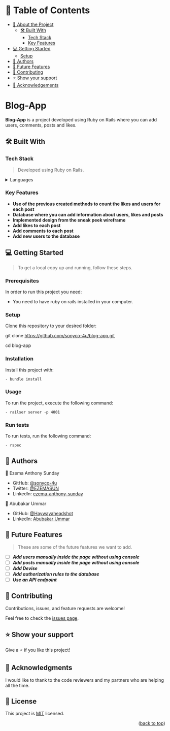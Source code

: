 <a name="readme-top"></a>

# 📗 Table of Contents

- [📖 About the Project](#about-project)
  - [🛠 Built With](#built-with)
    - [Tech Stack](#tech-stack)
    - [Key Features](#key-features)
- [💻 Getting Started](#getting-started)
  - [Setup](#setup)
- [👥 Authors](#authors)
- [🔭 Future Features](#future-features)
- [🤝 Contributing](#contributing)
- [⭐️ Show your support](#support)
- [🙏 Acknowledgements](#acknowledgements)

<!-- PROJECT DESCRIPTION -->

# Blog-App <a name="about-project"></a>

**Blog-App** is a project developed using Ruby on Rails where you can add users, comments, posts and likes.

## 🛠 Built With <a name="built-with"></a>

### Tech Stack <a name="tech-stack"></a>

> Developed using Ruby on Rails.

<details>
  <summary>Languages</summary>
  <ul>
    <li><a href="https://www.ruby-lang.org/en/">Ruby</a></li>
  </ul>
    <ul>
    <li><a href="https://rubyonrails.org/">Rails</a></li>
  </ul>
</details>

### Key Features <a name="key-features"></a>

- **Use of the previous created methods to count the likes and users for each post**
- **Database where you can add information about users, likes and posts**
- **Implemented design from the sneak peek wireframe**
- **Add likes to each post**
- **Add comments to each post**
- **Add new users to the database**

## 💻 Getting Started <a name="getting-started"></a>

> To get a local copy up and running, follow these steps.

### Prerequisites

In order to run this project you need:

- You need to have ruby on rails installed in your computer.

### Setup

Clone this repository to your desired folder:

git clone https://github.com/sonyco-4u/blog-app.git

cd blog-app

### Installation

Install this project with:

```
- bundle install
```

### Usage

To run the project, execute the following command:

```
- railser server -p 4001
```

### Run tests

To run tests, run the following command:

```
- rspec
```

<!-- AUTHORS -->

## 👥 Authors <a name="authors"></a>

👤 Ezema Anthony Sunday

- GitHub: [@sonyco-4u](https://github.com/sonyco-4u)
- Twitter: [@EZEMASUN](https://twitter.com/EZEMASUN)
- LinkedIn: [ezema-anthony-sunday](https://www.linkedin.com/in/sunday-athony-ezema/)

👤 Abubakar Ummar

- GitHub: [@Haywayaheadshot](https://github.com/Haywayaheadshot)
- LinkedIn: [Abubakar Ummar](https://www.linkedin.com/in/abubakar-ummar/)

<!-- FUTURE FEATURES -->

## 🔭 Future Features <a name="future-features"></a>

> These are some of the future features we want to add.

- [ ] **_Add users manually inside the page without using console_**
- [ ] **_Add posts manually inside the page without using console_**
- [ ] **_Add Devise_**
- [ ] **_Add authorization rules to the database_**
- [ ] **_Use an API endpoint_**

## 🤝 Contributing <a name="contributing"></a>

Contributions, issues, and feature requests are welcome!

Feel free to check the [issues page](../../issues/).

## ⭐️ Show your support <a name="support"></a>

Give a ⭐️ if you like this project!

## 🙏 Acknowledgments <a name="acknowledgements"></a>

I would like to thank to the code reviewers and my partners who are helping all the time.

<!-- LICENSE -->

## 📝 License <a name="license"></a>

This project is [MIT](https://github.com/sonyco-4u/blog-app/blob/authorization-rules/LICENSE) licensed.

<p align="right">(<a href="#readme-top">back to top</a>)</p>

